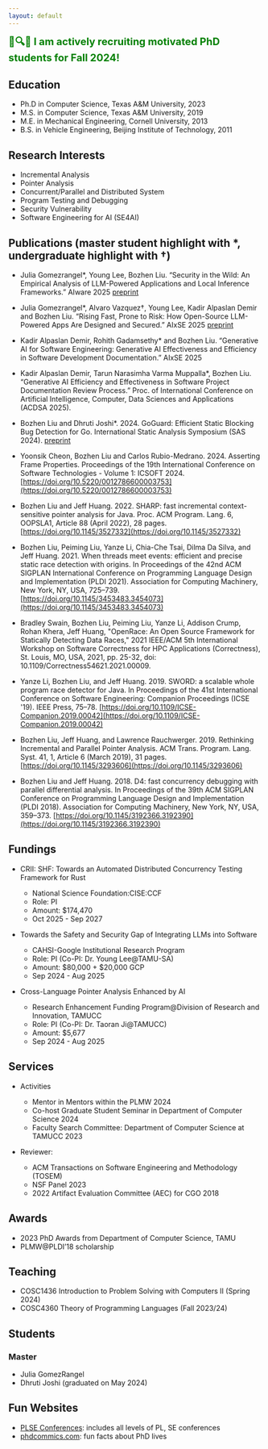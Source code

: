 ```yaml
---
layout: default
---
```


<p>
<span style="color:green;font-weight:700;font-size:20px"> 
🧐🔍👀 I am actively recruiting motivated PhD students for Fall 2024!
</span>
</p>

## Education

- Ph.D in Computer Science, Texas A&M University, 2023
- M.S. in Computer Science, Texas A&M University, 2019
- M.E. in Mechanical Engineering, Cornell University, 2013
- B.S. in Vehicle Engineering, Beijing Institute of Technology, 2011

## Research Interests

- Incremental Analysis
- Pointer Analysis
- Concurrent/Parallel and Distributed System
- Program Testing and Debugging
- Security Vulnerability
- Software Engineering for AI (SE4AI)

## Publications  (master student highlight with *, undergraduate highlight with †)

- Julia Gomezrangel*, Young Lee, Bozhen Liu. “Security in the Wild: An Empirical Analysis of LLM-Powered Applications and Local Inference Frameworks.” AIware 2025 [preprint](https://github.com/bozhen-liu/bozhen-liu.github.io/blob/master/assets/pdf/LPA_AIware25-preprint.pdf)

- Julia Gomezrangel*, Alvaro Vazquez†, Young Lee, Kadir Alpaslan Demir and Bozhen Liu. “Rising Fast, Prone to Risk: How Open-Source LLM-Powered Apps Are Designed and Secured.” AIxSE 2025 [preprint](https://github.com/bozhen-liu/bozhen-liu.github.io/blob/master/assets/pdf/lpa_gh_AIxSE25-preprint.pdf)

- Kadir Alpaslan Demir, Rohith Gadamsethy* and Bozhen Liu. “Generative AI for Software Engineering: Generative AI Effectiveness and Efficiency in Software Development Documentation.” AIxSE 2025

- Kadir Alpaslan Demir, Tarun Narasimha Varma Muppalla*, Bozhen Liu. “Generative AI Efficiency and Effectiveness in Software Project Documentation Review Process.” Proc. of International Conference on Artificial Intelligence, Computer, Data Sciences and Applications (ACDSA 2025).

- Bozhen Liu and Dhruti Joshi*. 2024. GoGuard: Efficient Static Blocking Bug Detection for Go. International Static Analysis Symposium (SAS 2024). [preprint](https://www.dropbox.com/scl/fi/456bvi44jyzwtfpf8sz95/149950217-copy.pdf?rlkey=6gwjhf0zii1xxmn5mafx5ygcn&e=1&dl=0)

- Yoonsik Cheon, Bozhen Liu and Carlos Rubio-Medrano. 2024. Asserting Frame Properties. Proceedings of the 19th International Conference on Software Technologies - Volume 1: ICSOFT 2024. [https://doi.org/10.5220/0012786600003753](https://doi.org/10.5220/0012786600003753)

- Bozhen Liu and Jeff Huang. 2022. SHARP: fast incremental context-sensitive pointer analysis for Java. Proc. ACM Program. Lang. 6, OOPSLA1, Article 88 (April 2022), 28 pages. [https://doi.org/10.1145/3527332](https://doi.org/10.1145/3527332)

- Bozhen Liu, Peiming Liu, Yanze Li, Chia-Che Tsai, Dilma Da Silva, and Jeff Huang. 2021. When threads meet events: efficient and precise static race detection with origins. In Proceedings of the 42nd ACM SIGPLAN International Conference on Programming Language Design and Implementation (PLDI 2021). Association for Computing Machinery, New York, NY, USA, 725–739. [https://doi.org/10.1145/3453483.3454073](https://doi.org/10.1145/3453483.3454073)

- Bradley Swain, Bozhen Liu, Peiming Liu, Yanze Li, Addison Crump, Rohan Khera, Jeff Huang, "OpenRace: An Open Source Framework for Statically Detecting Data Races," 2021 IEEE/ACM 5th International Workshop on Software Correctness for HPC Applications (Correctness), St. Louis, MO, USA, 2021, pp. 25-32, doi: 10.1109/Correctness54621.2021.00009.

- Yanze Li, Bozhen Liu, and Jeff Huang. 2019. SWORD: a scalable whole program race detector for Java. In Proceedings of the 41st International Conference on Software Engineering: Companion Proceedings (ICSE '19). IEEE Press, 75–78. [https://doi.org/10.1109/ICSE-Companion.2019.00042](https://doi.org/10.1109/ICSE-Companion.2019.00042)

- Bozhen Liu, Jeff Huang, and Lawrence Rauchwerger. 2019. Rethinking Incremental and Parallel Pointer Analysis. ACM Trans. Program. Lang. Syst. 41, 1, Article 6 (March 2019), 31 pages. [https://doi.org/10.1145/3293606](https://doi.org/10.1145/3293606)

- Bozhen Liu and Jeff Huang. 2018. D4: fast concurrency debugging with parallel differential analysis. In Proceedings of the 39th ACM SIGPLAN Conference on Programming Language Design and Implementation (PLDI 2018). Association for Computing Machinery, New York, NY, USA, 359–373. [https://doi.org/10.1145/3192366.3192390](https://doi.org/10.1145/3192366.3192390)

## Fundings

- CRII: SHF: Towards an Automated Distributed Concurrency Testing Framework for Rust

  - National Science Foundation:CISE:CCF
  - Role: PI
  - Amount: $174,470
  - Oct 2025 - Sep 2027

- Towards the Safety and Security Gap of Integrating LLMs into Software

  - CAHSI-Google Institutional Research Program
  - Role: PI (Co-PI: Dr. Young Lee@TAMU-SA)
  - Amount: $80,000 + $20,000 GCP
  - Sep 2024 - Aug 2025

- Cross-Language Pointer Analysis Enhanced by AI
  - Research Enhancement Funding Program@Division of Research and Innovation, TAMUCC
  - Role: PI (Co-PI: Dr. Taoran Ji@TAMUCC)
  - Amount: $5,677
  - Sep 2024 - Aug 2025

## Services

- Activities

  - Mentor in Mentors within the PLMW 2024
  <!-- - Chair Search Committee: Department of Computer Science at TAMUCC 2024 -->
  - Co-host Graduate Student Seminar in Department of Computer Science 2024
  - Faculty Search Committee: Department of Computer Science at TAMUCC 2023

- Reviewer:
  - ACM Transactions on Software Engineering and Methodology (TOSEM)
  - NSF Panel 2023
  - 2022 Artifact Evaluation Committee (AEC) for CGO 2018

## Awards

- 2023 PhD Awards from Department of Computer Science, TAMU
- PLMW@PLDI’18 scholarship

## Teaching

- COSC1436 Introduction to Problem Solving with Computers II (Spring 2024)
- COSC4360 Theory of Programming Languages (Fall 2023/24)

## Students

### Master

- Julia GomezRangel
  <!-- - Ramya Sree Kanijam  -->
  <!-- - Koushik Reddy Kambham (graduated on May 2025) -->
- Dhruti Joshi (graduated on May 2024)

<!-- ### Undergraduate -->
<!-- - Alvaro Vazquez -->

## Fun Websites

- [PLSE Conferences](https://taoxie.cs.illinois.edu/seconferences.htm): includes all levels of PL, SE conferences
- [phdcommics.com](https://phdcomics.com/comics/most_popular.php): fun facts about PhD lives

